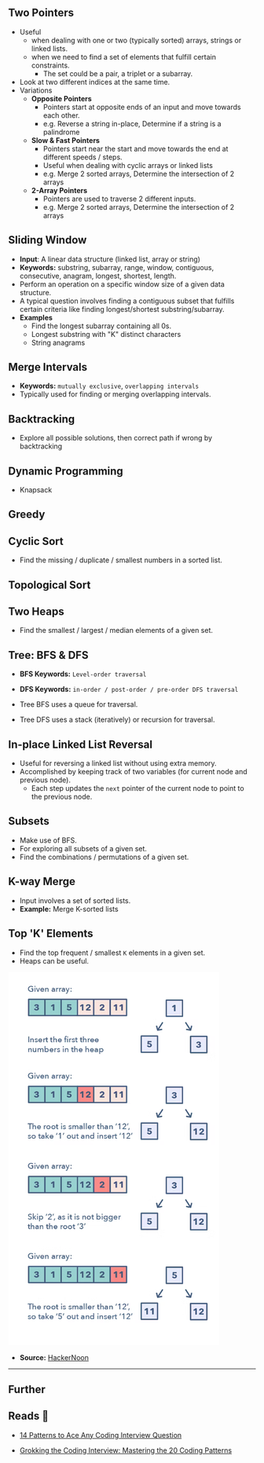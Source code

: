 ## Two Pointers

- Useful 
    - when dealing with one or two (typically sorted) arrays, strings or linked lists.
    - when we need to find a set of elements that fulfill certain constraints.
        - The set could be a pair, a triplet or a subarray.
- Look at two different indices at the same time.
- Variations
    - **Opposite Pointers**
        - Pointers start at opposite ends of an input and move towards each other.
        - e.g. Reverse a string in-place, Determine if a string is a palindrome
    - **Slow & Fast Pointers**
        - Pointers start near the start and move towards the end at different speeds / steps.
        - Useful when dealing with cyclic arrays or linked lists
        - e.g. Merge 2 sorted arrays, Determine the intersection of 2 arrays
    - **2-Array Pointers**
        - Pointers are used to traverse 2 different inputs.
        - e.g. Merge 2 sorted arrays, Determine the intersection of 2 arrays

## Sliding Window

- **Input**: A linear data structure (linked list, array or string)
- **Keywords:** substring, subarray, range, window, contiguous, consecutive, anagram, longest, shortest, length.
- Perform an operation on a specific window size of a given data structure.
- A typical question involves finding a contiguous subset that fulfills certain criteria like finding longest/shortest substring/subarray.
- **Examples**
    - Find the longest subarray containing all 0s.
    - Longest substring with "K" distinct characters
    - String anagrams

## Merge Intervals

- **Keywords:** `mutually exclusive`, `overlapping intervals`
- Typically used for finding or merging overlapping intervals.

## Backtracking

- Explore all possible solutions, then correct path if wrong by backtracking 

## Dynamic Programming

- Knapsack

## Greedy

## Cyclic Sort

- Find the missing / duplicate / smallest numbers in a sorted list.

## Topological Sort

## Two Heaps

- Find the smallest / largest / median elements of a given set.

## Tree: BFS & DFS

- **BFS Keywords:** `Level-order traversal`
- **DFS Keywords:** `in-order / post-order / pre-order DFS traversal`

- Tree BFS uses a queue for traversal.
- Tree DFS uses a stack (iteratively) or recursion for traversal.

## In-place Linked List Reversal

- Useful for reversing a linked list without using extra memory.
- Accomplished by keeping track of two variables (for current node and previous node).
    - Each step updates the `next` pointer of the current node to point to the previous node.

## Subsets

- Make use of BFS.
- For exploring all subsets of a given set.
- Find the combinations / permutations of a given set.

## K-way Merge

- Input involves a set of sorted lists.
- **Example:** Merge K-sorted lists

## Top 'K' Elements

- Find the top frequent / smallest `K` elements in a given set.
- Heaps can be useful.

![Find 3 largest numbers in an array|300](assets/compsci.top-k.png)
- **Source:** [HackerNoon](https://hackernoon.com/14-patterns-to-ace-any-coding-interview-question-c5bb3357f6ed)



---
## Further

## Reads 📄

- [14 Patterns to Ace Any Coding Interview Question](https://hackernoon.com/14-patterns-to-ace-any-coding-interview-question-c5bb3357f6ed)

- [Grokking the Coding Interview: Mastering the 20 Coding Patterns](https://www.designgurus.io/blog/Grokking-the-Coding%20Interview-Patterns)

